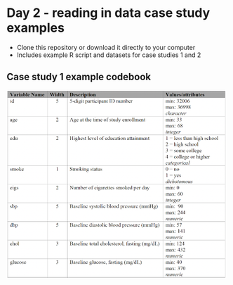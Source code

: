 # Day 2 - reading in data case study examples

- Clone this repository or download it directly to your computer
- Includes example R script and datasets for case studies 1 and 2

## Case study 1 example codebook

<img src="codebook-example.png" width="500" />

